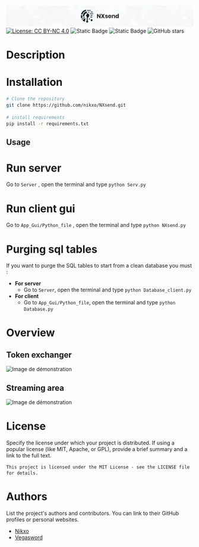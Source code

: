 ![Image de démonstration](https://raw.githubusercontent.com/nikxo/NXsend/main/File/NXsend_ban.jpg)
[![License: CC BY-NC 4.0](https://img.shields.io/badge/License-CC_BY--NC_4.0-lightgrey.svg)](https://creativecommons.org/licenses/by-nc/4.0/)
![Static Badge](https://img.shields.io/badge/Nginx-1.7.11.3-green:badgeContent)
![Static Badge](https://img.shields.io/badge/Docker-17.06.0+-blue:badgeContent)
![GitHub stars](https://img.shields.io/github/stars/nikxo/Xeha)

# Description

# Installation
```bash
# Clone the repository
git clone https://github.com/nikxo/NXsend.git

# install requirements
pip install -r requirements.txt
```
## Usage
# Run server
Go to ``` Server ``` , open the terminal and type ```python Serv.py```

# Run client gui
Go to ``` App_Gui/Python_file ``` , open the terminal and type ```python NXsend.py```

# Purging sql tables
If you want to purge the SQL tables to start from a clean database you must :
- **For server**
   - Go to ``` Server ```, open the terminal and type ```python Database_client.py```
- **For client**
   - Go to ``` App_Gui/Python_file ```, open the terminal and type ```python Database.py```



# Overview

## Token exchanger

![Image de démonstration]()

## Streaming area

![Image de démonstration]()

# License

Specify the license under which your project is distributed. If using a popular license (like MIT, Apache, or GPL), provide a brief summary and a link to the full text.

```text
This project is licensed under the MIT License - see the LICENSE file for details.
```

# Authors

List the project's authors and contributors. You can link to their GitHub profiles or personal websites.

- [Nikxo](https://github.com/nikxo)
- [Vegasword](https://github.com/vegasword)
